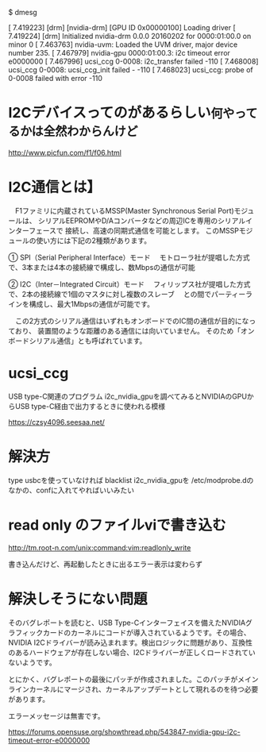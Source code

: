 $ dmesg

[    7.419223] [drm] [nvidia-drm] [GPU ID 0x00000100] Loading driver
[    7.419224] [drm] Initialized nvidia-drm 0.0.0 20160202 for 0000:01:00.0 on minor 0
[    7.463763] nvidia-uvm: Loaded the UVM driver, major device number 235.
[    7.467979] nvidia-gpu 0000:01:00.3: i2c timeout error e0000000
[    7.467996] ucsi_ccg 0-0008: i2c_transfer failed -110
[    7.468008] ucsi_ccg 0-0008: ucsi_ccg_init failed - -110
[    7.468023] ucsi_ccg: probe of 0-0008 failed with error -110

#   I2Cデバイスってのがあるらしい`何やってるかは全然わからんけど`
http://www.picfun.com/f1/f06.html

#   I2C通信とは】

　F1ファミリに内蔵されているMSSP(Master Synchronous Serial Port)モジュールは、
シリアルEEPROMやD/Aコンバータなどの周辺ICを専用のシリアルインターフェースで
接続し、高速の同期式通信を可能とします。
このMSSPモジュールの使い方には下記の2種類があります。

① SPI（Serial Peripheral Interface）モード
　モトローラ社が提唱した方式で、3本または4本の接続線で構成し、数Mbpsの通信が可能　　　　

② I2C（Inter－Integrated Circuit）モード
　フィリップス社が提唱した方式で、2本の接続線で1個のマスタに対し複数のスレーブ
　との間でパーティーラインを構成し、最大1Mbpsの通信が可能です。

　この2方式のシリアル通信はいずれもオンボードでのIC間の通信が目的になっており、
装置間のような距離のある通信には向いていません。
そのため「オンボードシリアル通信」とも呼ばれています。


#   ucsi_ccg

USB type-C関連のプログラム
i2c_nvidia_gpuを調べてみるとNVIDIAのGPUからUSB type-C経由で出力するときに使われる模様

https://czsy4096.seesaa.net/

#   解決方
type usbcを使っていなければ
blacklist i2c_nvidia_gpuを
/etc/modprobe.dのなかの、confに入れてやればいいみたい

# read only のファイルviで書き込む
http://tm.root-n.com/unix:command:vim:readlonly_write

書き込んだけど、再起動したときに出るエラー表示は変わらず


#   解決しそうにない問題
そのバグレポートを読むと、USB Type-Cインターフェイスを備えたNVIDIAグラフィックカードのカーネルにコードが導入されているようです。その場合、NVIDIA I2Cドライバーが読み込まれます。検出ロジックに問題があり、互換性のあるハードウェアが存在しない場合、I2Cドライバーが正しくロードされていないようです。

とにかく、バグレポートの最後にパッチが作成されました。このパッチがメインラインカーネルにマージされ、カーネルアップデートとして現れるのを待つ必要があります。

エラーメッセージは無害です。


https://forums.opensuse.org/showthread.php/543847-nvidia-gpu-i2c-timeout-error-e0000000